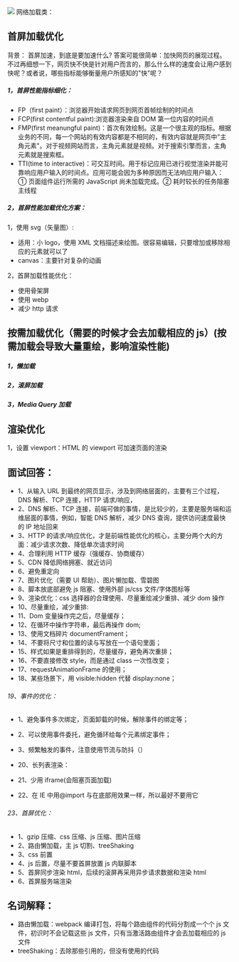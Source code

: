 <!--
 * @Description:移动端性能优化
 * @Author: xiao.zhang
 * @Date: 2020-10-26 14:46:24
 * @LastEditors: xiao.zhang
 * @LastEditTime: 2020-11-12 18:23:24
-->

![](https://tva1.sinaimg.cn/large/0081Kckwgy1gkc16bq2kcj30go0j0tap.jpg)
网络加载类：

## 首屏加载优化

背景：
首屏加速，到底是要加速什么? 答案可能很简单：加快网页的展现过程。不过再细想一下，网页快不快是针对用户而言的，那么什么样的速度会让用户感到快呢？或者说，哪些指标能够衡量用户所感知的"快"呢？

##### 1，首屏性能指标细化：

- FP（first paint）：浏览器开始请求网页到网页首帧绘制的时间点
- FCP(first contentful paint):浏览器渲染来自 DOM 第一位内容的时间点
- FMP(first meanungful paint)：首次有效绘制。这是一个很主观的指标。根据业务的不同，每一个网站的有效内容都是不相同的，有效内容就是网页中"主角元素"。对于视频网站而言，主角元素就是视频。对于搜索引擎而言，主角元素就是搜索框。
- TTI(time to interactive)：可交互时间。用于标记应用已进行视觉渲染并能可靠响应用户输入的时间点。应用可能会因为多种原因而无法响应用户输入：① 页面组件运行所需的 JavaScript 尚未加载完成。② 耗时较长的任务阻塞主线程

##### 2，首屏性能加载优化方案：

1，使用 svg（矢量图）:

- 适用：小 logo，使用 XML 文档描述来绘图。很容易编辑，只要增加或移除相应的元素就可以了
- canvas：主要针对复杂的动画

2，首屏加载性能优化：

- 使用骨架屏
- 使用 webp
- 减少 http 请求

## 按需加载优化（需要的时候才会去加载相应的 js）(按需加载会导致大量重绘，影响渲染性能)

##### 1，懒加载

##### 2，滚屏加载

##### 3，Media Query 加载

## 渲染优化

1，设置 viewport：HTML 的 viewport 可加速页面的渲染

## 面试回答：

- 1、从输入 URL 到最终的网页显示，涉及到网络层面的，主要有三个过程，DNS 解析、TCP 连接，HTTP 请求/响应，
- 2、DNS 解析、TCP 连接，前端可做的事情，是比较少的，主要是服务端和运维层面的事情，例如，智能 DNS 解析，减少 DNS 查询，提供访问速度最快的 IP 地址回来
- 3、HTTP 的请求/响应优化，才是前端性能优化的核心，主要分两个大的方面：减少请求次数、降低单次请求时间
- 4、合理利用 HTTP 缓存（强缓存、协商缓存）
- 5、CDN 降低网络拥塞、就近访问
- 6、避免重定向
- 7、图片优化（需要 UI 帮助）、图片懒加载、雪碧图
- 8、脚本放底部避免 js 阻塞、使用外部 js/css 文件/字体图标等
- 9、渲染优化：css 选择器的合理使用、尽量重绘减少重排、减少 dom 操作
- 10、尽量重绘，减少重排:
- 11、Dom 变量操作完之后，尽量缓存；
- 12、在循环中操作字符串，最后再操作 dom;
- 13、使用文档碎片 documentFrament；
- 14、不要将尺寸和位置的读与写放在一个语句里面；
- 15、样式如果是重排得到的，尽量缓存，避免再次重排；
- 16、不要直接修改 style，而是通过 class 一次性改变；
- 17、requestAnimationFrame 的使用；
- 18、某些场景下，用 visible:hidden 代替 display:none；

###### 19、事件的优化：

- 1、避免事件多次绑定，页面卸载的时候，解除事件的绑定等；
- 2、可以使用事件委托，避免循环给每个元素绑定事件；
- 3、频繁触发的事件，注意使用节流与防抖（）

- 20、长列表渲染：
- 21、少用 iframe(会阻塞页面加载)
- 22、在 IE 中用@import 与在底部用<link>效果一样，所以最好不要用它

###### 23、首屏优化：

- 1、gzip 压缩、css 压缩、js 压缩、图片压缩
- 2、路由懒加载，主 js 切割、treeShaking
- 3、css 前置
- 4、js 后置，尽量不要首屏放置 js 内联脚本
- 5、首屏同步渲染 html，后续的滚屏再采用异步请求数据和渲染 html
- 6、首屏服务端渲染

## 名词解释：

- 路由懒加载：webpack 编译打包，将每个路由组件的代码分割成一个个 js 文件，初识时不会记载这些 js 文件，只有当激活路由组件才会去加载相应的 js 文件
- treeShaking：去除那些引用的，但没有使用的代码
